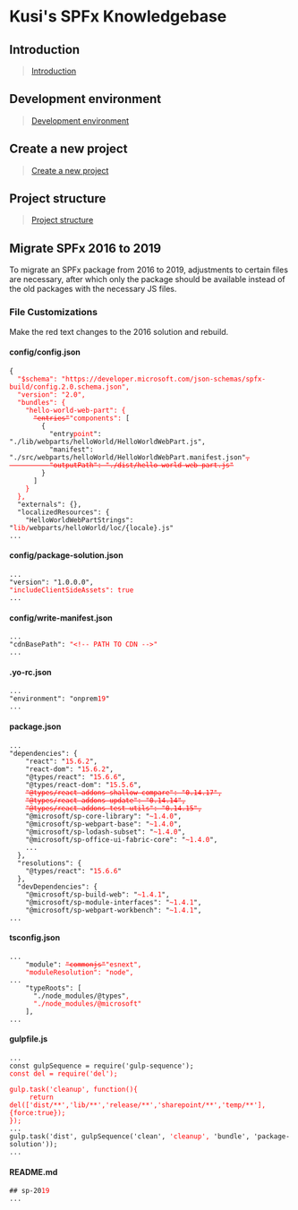 # Kusi's SPFx Knowledgebase

## Introduction

> [Introduction](intro.md)

## Development environment

> [Development environment](devenv.md)

## Create a new project

> [Create a new project](createProject.md)

## Project structure

> [Project structure](projectStructure.md)

## Migrate SPFx 2016 to 2019

To migrate an SPFx package from 2016 to 2019, adjustments to certain files are necessary, after which only the package should be available instead of the old packages with the necessary JS files.

### File Customizations

Make the red text changes to the 2016 solution and rebuild.

#### config/config.json

<pre><code>{
  <span style='color:red'>"$schema": "https://developer.microsoft.com/json-schemas/spfx-build/config.2.0.schema.json",
  "version": "2.0",
  "bundles": {
    "hello-world-web-part": {
      <s>"entries"</s>"components": </span>[
        {
          "entry<span style='color:red'>point</span>": "./lib/webparts/helloWorld/HelloWorldWebPart.js",
          "manifest": "./src/webparts/helloWorld/HelloWorldWebPart.manifest.json"<span style='color:red'><s>,
          "outputPath": "./dist/hello-world-web-part.js"</s></span>
        }
      ]
    <span style='color:red'>}
  },</span>
  "externals": {},
  "localizedResources": {
    "HelloWorldWebPartStrings": "<span style='color:red'>lib/</span>webparts/helloWorld/loc/{locale}.js"
...</code></pre>

#### config/package-solution.json

<pre><code>...
"version": "1.0.0.0",
<span style='color:red'>"includeClientSideAssets": true</span>
...</code></pre>

#### config/write-manifest.json

<pre><code>...
"cdnBasePath": <span style='color:red'>"&lt;!-- PATH TO CDN --&gt;"</span>
...</code></pre>

#### .yo-rc.json

<pre><code>...
"environment": "onprem<span style='color:red'>19</span>"
...</code></pre>

#### package.json

<pre><code>...
"dependencies": {
    "react": "<span style='color:red'>15.6.2</span>",
    "react-dom": "<span style='color:red'>15.6.2</span>",
    "@types/react": "<span style='color:red'>15.6.6</span>",
    "@types/react-dom": "<span style='color:red'>15.5.6</span>",
    <span style='color:red'><s>"@types/react-addons-shallow-compare": "0.14.17",</s></span>
    <span style='color:red'><s>"@types/react-addons-update": "0.14.14",</s></span>
    <span style='color:red'><s>"@types/react-addons-test-utils": "0.14.15",</s></span>
    "@microsoft/sp-core-library": "<span style='color:red'>~1.4.0</span>",
    "@microsoft/sp-webpart-base": "<span style='color:red'>~1.4.0</span>",
    "@microsoft/sp-lodash-subset": "<span style='color:red'>~1.4.0</span>",
    "@microsoft/sp-office-ui-fabric-core": "<span style='color:red'>~1.4.0</span>",
    ...
  },
  "resolutions": {
    "@types/react": "<span style='color:red'>15.6.6</span>"
  },
  "devDependencies": {
    "@microsoft/sp-build-web": "<span style='color:red'>~1.4.1</span>",
    "@microsoft/sp-module-interfaces": "<span style='color:red'>~1.4.1</span>",
    "@microsoft/sp-webpart-workbench": "<span style='color:red'>~1.4.1</span>",
...</code></pre>

#### tsconfig.json

<pre><code>...
    "module": <span style='color:red'><s>"commonjs"</s>"esnext",
    "moduleResolution": "node",</span>
...
    "typeRoots": [
      "./node_modules/@types"<span style='color:red'>,
      "./node_modules/@microsoft"</span>
    ],
...</code></pre>

#### gulpfile.js

<pre><code>...
const gulpSequence = require('gulp-sequence');
<span style='color:red'>const del = require('del');

gulp.task('cleanup', function(){
     return del(['dist/**','lib/**','release/**','sharepoint/**','temp/**'], {force:true});
});</span>
...
gulp.task('dist', gulpSequence('clean', <span style='color:red'>'cleanup',</span> 'bundle', 'package-solution'));
...</code></pre>

#### README.md

<pre><code>## sp-20<span style='color:red'>19</span>
...</code></pre>
